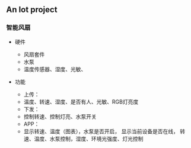 ## An Iot project

### 智能风扇

* 硬件

  * 风扇套件
  * 水泵
  * 温度传感器、湿度、光敏、

  

* 功能

  * 上传：
  * 温度、转速、湿度、是否有人、光敏、RGB灯亮度
  * 下发：
  * 控制转速、控制灯亮、水泵开关
  * APP：
  * 显示转速、温度（图表），水泵是否开启， 显示当前设备是否在线， 转速、温度、水泵控制，湿度、环境光强度、灯光控制